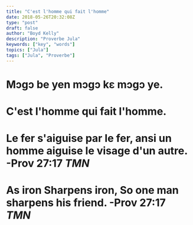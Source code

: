 ```yaml
---
title: "C'est l'homme qui fait l'homme"
date: 2018-05-26T20:32:08Z
type: "post"
draft: false
author: "Boyd Kelly"
description: "Proverbe Jula"
keywords: ["key", "words"]
topics: ["Jula"]
tags: ["Jula", "Proverbe"]
---
```


# Mɔgɔ be yen mɔgɔ kɛ mɔgɔ ye.

# C'est l'homme qui fait l'homme.

# Le fer s'aiguise par le fer, ansi un homme aiguise le visage d'un autre. -Prov 27:17 ***TMN***

# As iron Sharpens iron, So one man sharpens his friend. -Prov 27:17 ***TMN***
